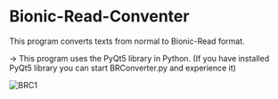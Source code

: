 # Bionic-Read-Conventer
This program converts texts from normal to Bionic-Read format.

-> This program uses the PyQt5 library in Python. (If you have installed PyQt5 library you can start BRConverter.py and experience it)

![BRC1](https://user-images.githubusercontent.com/64587561/177947586-07faecb2-8c75-4f99-ac41-c5eeaa8431ea.png)
